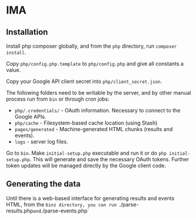 # IMA

## Installation
Install php composer globally, and from the `php` directory, run `composer install`.

Copy `php/config.php.template` to `php/config.php` and give all constants a value.

Copy your Google API client secret into `php/client_secret.json`.

The following folders need to be writable by the server, and by other manual process run from `bin` or through cron jobs:
* `php/.credentials/` - OAuth information. Necessary to connect to the Google APIs.
* `php/cache` - Filesystem-based cache location (using Stash)
* `pages/generated` - Machine-generated HTML chunks (results and events).
* `logs` - server log files.

Go to `bin`. Make `initial-setup.php` executable and run it or do `php initial-setup.php`. This will generate and save the necessary OAuth tokens.
Further token updates will be managed directly by the Google client code.

## Generating the data
Until there is a web-based interface for generating results and events HTML, from the `binz directory, you can run `./parse-results.php` and `./parse-events.php`